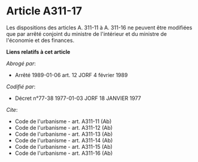 # Article A311-17

Les dispositions des articles A. 311-11 à A. 311-16 ne peuvent être modifiées que par arrêté conjoint du ministre de
l'intérieur et du ministre de l'économie et des finances.

**Liens relatifs à cet article**

_Abrogé par_:

  - Arrêté 1989-01-06 art. 12 JORF 4 février 1989

_Codifié par_:

  - Décret n°77-38 1977-01-03 JORF 18 JANVIER 1977

_Cite_:

  - Code de l'urbanisme - art. A311-11 (Ab)
  - Code de l'urbanisme - art. A311-12 (Ab)
  - Code de l'urbanisme - art. A311-13 (Ab)
  - Code de l'urbanisme - art. A311-14 (Ab)
  - Code de l'urbanisme - art. A311-15 (Ab)
  - Code de l'urbanisme - art. A311-16 (Ab)
